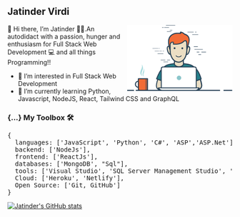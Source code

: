 <h2>Jatinder Virdi</h2>
<img align="right" src="https://github.com/VIRDIJS/VIRDIJS/blob/images/compGuy.png">
👋 Hi there, I’m Jatinder 👳‍♂️.An autodidact with a passion, hunger and enthusiasm for Full Stack Web Development 💻 and all things Programming!!



- 👀 I’m interested in Full Stack Web Development
- 🌱 I’m currently learning Python, Javascript, NodeJS, React, Tailwind CSS and GraphQL

<h3>{...} My Toolbox 🛠 </h3>
<pre>{
  languages: ['JavaScript', 'Python', 'C#', 'ASP','ASP.Net'],
  backend: ['NodeJs'],
  frontend: ['ReactJs'],
  databases: ['MongoDB', "Sql"],
  tools: ['Visual Studio', 'SQL Server Management Studio', 'Vs code', 'Postman', 'MongoDB Compass', 'Jupyter Notebooks'],
  Cloud: ['Heroku', 'Netlify'],
  Open Source: ['Git, GitHub']
}</pre>

[![Jatinder's GitHub stats](https://github-readme-stats.vercel.app/api?username=VIRDIJS)](https://github.com/VIRDIJS/github-readme-stats)

<!---
VIRDIJS/VIRDIJS is a ✨ special ✨ repository because its `README.md` (this file) appears on your GitHub profile.
You can click the Preview link to take a look at your changes.
--->
